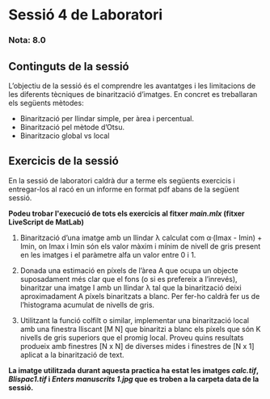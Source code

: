 # Sessió 4 de Laboratori

### Nota: 8.0

## Continguts de la sessió

L’objectiu de la sessió és el comprendre les avantatges i les limitacions de les diferents tècniques de binarització d’imatges. En concret es treballaran els següents mètodes: 
* Binarització per llindar simple, per àrea i percentual. 
* Binarització pel mètode d’Otsu.
* Binaritzacio global vs local

## Exercicis de la sessió

En la sessió de laboratori caldrà dur a terme els següents exercicis i entregar-los al racó en un informe en format pdf abans de la següent sessió.

**Podeu trobar l'execució de tots els exercicis al fitxer _main.mlx_ (fitxer LiveScript de MatLab)**

1. Binarització d’una imatge amb un llindar λ calculat com α·(Imax - Imin) + Imin, on Imax i Imin són els valor màxim i mínim de nivell de gris present en les imatges i el paràmetre alfa un valor entre 0 i 1.

2. Donada una estimació en píxels de l’àrea A que ocupa un objecte suposadament més clar que el fons (o si es prefereix a l’inrevés), binaritzar una imatge I amb un llindar λ tal que la binarització deixi aproximadament A píxels binaritzats a blanc. Per fer-ho caldrà fer us de l’histograma acumulat de nivells de gris.

3. Utilitzant la funció colfilt o similar, implementar una binarització local amb una finestra lliscant [M N] que binaritzi a blanc els píxels que són K nivells de gris superiors que el promig local. Proveu quins resultats produeix amb finestres [N x N] de diverses mides i finestres de [N x 1] aplicat a la binarització de text.

**La imatge utilitzada durant aquesta practica ha estat les imatges _calc.tif_, _Blispac1.tif_ i _Enters manuscrits 1.jpg_ que es troben a la carpeta data de la sessió.**